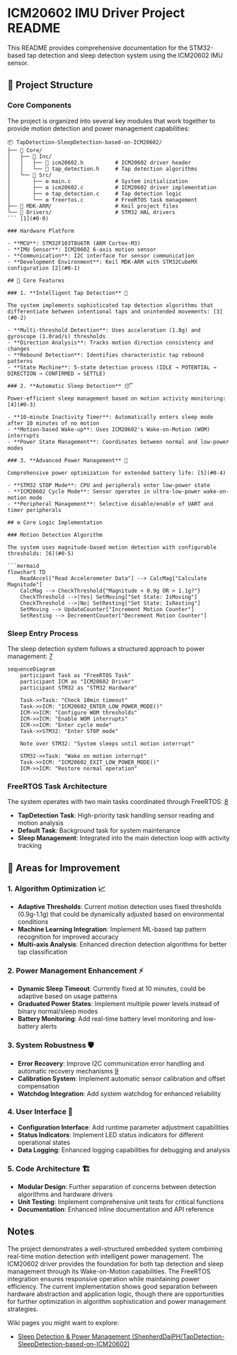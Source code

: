 # ICM20602 IMU Driver Project README

This README provides comprehensive documentation for the STM32-based tap detection and sleep detection system using the ICM20602 IMU sensor. <cite/>

## 📁 Project Structure

### Core Components

The project is organized into several key modules that work together to provide motion detection and power management capabilities: <cite/>

```
📦 TapDetection-SleepDetection-based-on-ICM20602/
├── 📂 Core/
│   ├── 📂 Inc/
│   │   ├── 🔧 icm20602.h          # ICM20602 driver header
│   │   └── 🔧 tap_detection.h     # Tap detection algorithms
│   └── 📂 Src/
│       ├── ⚙️ main.c              # System initialization
│       ├── ⚙️ icm20602.c          # ICM20602 driver implementation
│       ├── ⚙️ tap_detection.c     # Tap detection logic
│       └── ⚙️ freertos.c          # FreeRTOS task management
├── 📂 MDK-ARM/                    # Keil project files
└── 📂 Drivers/                    # STM32 HAL drivers
``` [1](#0-0) 

### Hardware Platform

- **MCU**: STM32F103T8U6TR (ARM Cortex-M3)
- **IMU Sensor**: ICM20602 6-axis motion sensor
- **Communication**: I2C interface for sensor communication
- **Development Environment**: Keil MDK-ARM with STM32CubeMX configuration [2](#0-1) 

## 🚀 Core Features

### 1. **Intelligent Tap Detection** 🎯

The system implements sophisticated tap detection algorithms that differentiate between intentional taps and unintended movements: [3](#0-2) 

- **Multi-threshold Detection**: Uses acceleration (1.8g) and gyroscope (1.0rad/s) thresholds
- **Direction Analysis**: Tracks motion direction consistency and changes
- **Rebound Detection**: Identifies characteristic tap rebound patterns
- **State Machine**: 5-state detection process (IDLE → POTENTIAL → DIRECTION → CONFIRMED → SETTLE)

### 2. **Automatic Sleep Detection** 😴

Power-efficient sleep management based on motion activity monitoring: [4](#0-3) 

- **10-minute Inactivity Timer**: Automatically enters sleep mode after 10 minutes of no motion
- **Motion-based Wake-up**: Uses ICM20602's Wake-on-Motion (WOM) interrupts
- **Power State Management**: Coordinates between normal and low-power modes

### 3. **Advanced Power Management** 🔋

Comprehensive power optimization for extended battery life: [5](#0-4) 

- **STM32 STOP Mode**: CPU and peripherals enter low-power state
- **ICM20602 Cycle Mode**: Sensor operates in ultra-low-power wake-on-motion mode
- **Peripheral Management**: Selective disable/enable of UART and timer peripherals

## ⚙️ Core Logic Implementation

### Motion Detection Algorithm

The system uses magnitude-based motion detection with configurable thresholds: [6](#0-5) 

```mermaid
flowchart TD
    ReadAccel["Read Accelerometer Data"] --> CalcMag["Calculate Magnitude"]
    CalcMag --> CheckThreshold{"Magnitude < 0.9g OR > 1.1g?"}
    CheckThreshold -->|Yes| SetMoving["Set State: IsMoving"]
    CheckThreshold -->|No| SetResting["Set State: IsResting"]
    SetMoving --> UpdateCounter["Increment Motion Counter"]
    SetResting --> DecrementCounter["Decrement Motion Counter"]
```

### Sleep Entry Process

The sleep detection system follows a structured approach to power management: [7](#0-6) 

```mermaid
sequenceDiagram
    participant Task as "FreeRTOS Task"
    participant ICM as "ICM20602 Driver"
    participant STM32 as "STM32 Hardware"
    
    Task->>Task: "Check 10min timeout"
    Task->>ICM: "ICM20602_ENTER_LOW_POWER_MODE()"
    ICM->>ICM: "Configure WOM thresholds"
    ICM->>ICM: "Enable WOM interrupts"
    ICM->>ICM: "Enter cycle mode"
    Task->>STM32: "Enter STOP mode"
    
    Note over STM32: "System sleeps until motion interrupt"
    
    STM32->>Task: "Wake on motion interrupt"
    Task->>ICM: "ICM20602_EXIT_LOW_POWER_MODE()"
    ICM->>ICM: "Restore normal operation"
```

### FreeRTOS Task Architecture

The system operates with two main tasks coordinated through FreeRTOS: [8](#0-7) 

- **TapDetection Task**: High-priority task handling sensor reading and motion analysis
- **Default Task**: Background task for system maintenance
- **Sleep Management**: Integrated into the main detection loop with activity tracking

## 🔧 Areas for Improvement

### 1. **Algorithm Optimization** 📈

- **Adaptive Thresholds**: Current motion detection uses fixed thresholds (0.9g-1.1g) that could be dynamically adjusted based on environmental conditions
- **Machine Learning Integration**: Implement ML-based tap pattern recognition for improved accuracy
- **Multi-axis Analysis**: Enhanced direction detection algorithms for better tap classification

### 2. **Power Management Enhancement** ⚡

- **Dynamic Sleep Timeout**: Currently fixed at 10 minutes, could be adaptive based on usage patterns
- **Graduated Power States**: Implement multiple power levels instead of binary normal/sleep modes
- **Battery Monitoring**: Add real-time battery level monitoring and low-battery alerts

### 3. **System Robustness** 🛡️

- **Error Recovery**: Improve I2C communication error handling and automatic recovery mechanisms [9](#0-8) 
- **Calibration System**: Implement automatic sensor calibration and offset compensation
- **Watchdog Integration**: Add system watchdog for enhanced reliability

### 4. **User Interface** 📱

- **Configuration Interface**: Add runtime parameter adjustment capabilities
- **Status Indicators**: Implement LED status indicators for different operational states
- **Data Logging**: Enhanced logging capabilities for debugging and analysis

### 5. **Code Architecture** 🏗️

- **Modular Design**: Further separation of concerns between detection algorithms and hardware drivers
- **Unit Testing**: Implement comprehensive unit tests for critical functions
- **Documentation**: Enhanced inline documentation and API reference

## Notes

The project demonstrates a well-structured embedded system combining real-time motion detection with intelligent power management. The ICM20602 driver provides the foundation for both tap detection and sleep management through its Wake-on-Motion capabilities. The FreeRTOS integration ensures responsive operation while maintaining power efficiency. The current implementation shows good separation between hardware abstraction and application logic, though there are opportunities for further optimization in algorithm sophistication and power management strategies.

Wiki pages you might want to explore:
- [Sleep Detection & Power Management (ShepherdDaiPH/TapDetection-SleepDetection-based-on-ICM20602)](/wiki/ShepherdDaiPH/TapDetection-SleepDetection-based-on-ICM20602#3.2)